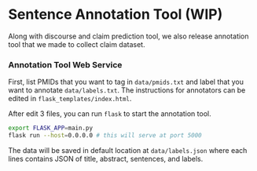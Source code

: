 # Sentence Annotation Tool (WIP)

Along with discourse and claim prediction tool, we also release
annotation tool that we made to collect claim dataset.


### Annotation Tool Web Service

First, list PMIDs that you want to tag in `data/pmids.txt` and label that you
want to annotate `data/labels.txt`. The instructions for annotators can be edited in
`flask_templates/index.html`.

After edit 3 files, you can run `flask` to start the annotation tool.

```bash
export FLASK_APP=main.py
flask run --host=0.0.0.0 # this will serve at port 5000
```

The data will be saved in default location at `data/labels.json` where
each lines contains JSON of title, abstract, sentences, and labels.
